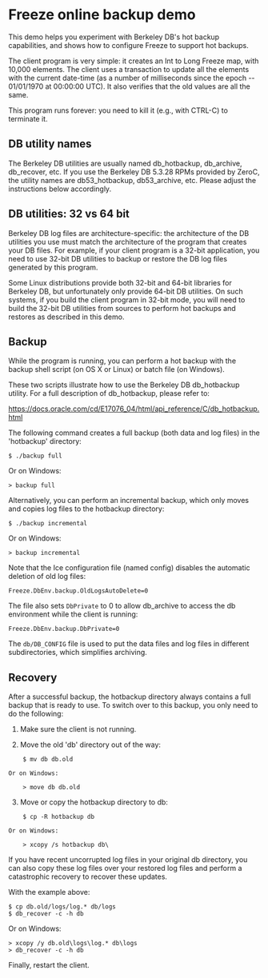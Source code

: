 Freeze online backup demo
=========================

This demo helps you experiment with Berkeley DB's hot backup
capabilities, and shows how to configure Freeze to support hot
backups.

The client program is very simple: it creates an Int to Long Freeze
map, with 10,000 elements. The client uses a transaction to update all
the elements with the current date-time (as a number of milliseconds
since the epoch -- 01/01/1970 at 00:00:00 UTC). It also verifies that
the old values are all the same.

This program runs forever: you need to kill it (e.g., with CTRL-C) to
terminate it.


DB utility names
----------------

The Berkeley DB utilities are usually named db_hotbackup, db_archive,
db_recover, etc. If you use the Berkeley DB 5.3.28 RPMs provided 
by ZeroC, the utility names are db53_hotbackup, db53_archive, etc. 
Please adjust the instructions below accordingly.

DB utilities: 32 vs 64 bit
--------------------------

Berkeley DB log files are architecture-specific: the architecture of 
the DB utilities you use must match the architecture of the program
that creates your DB files. For example, if your client program is a 
32-bit application, you need to use 32-bit DB utilities to backup or 
restore the DB log files generated by this program.

Some Linux distributions provide both 32-bit and 64-bit libraries for
Berkeley DB, but unfortunately only provide 64-bit DB utilities. On 
such systems, if you build the client program in 32-bit mode, you will
need to build the 32-bit DB utilities from sources to perform hot 
backups and restores as described in this demo.

Backup
------

While the program is running, you can perform a hot backup with the
backup shell script (on OS X or Linux) or batch file (on Windows).

These two scripts illustrate how to use the Berkeley DB db_hotbackup
utility. For a full description of db_hotbackup, please refer to:

  https://docs.oracle.com/cd/E17076_04/html/api_reference/C/db_hotbackup.html

The following command creates a full backup (both data and log files)
in the 'hotbackup' directory:

    $ ./backup full

Or on Windows:

    > backup full

Alternatively, you can perform an incremental backup, which only moves
and copies log files to the hotbackup directory:

    $ ./backup incremental

Or on Windows:

    > backup incremental

Note that the Ice configuration file (named config) disables the
automatic deletion of old log files:

    Freeze.DbEnv.backup.OldLogsAutoDelete=0

The file also sets `DbPrivate` to 0 to allow db_archive to access the db
environment while the client is running:

    Freeze.DbEnv.backup.DbPrivate=0

The `db/DB_CONFIG` file is used to put the data files and log files in
different subdirectories, which simplifies archiving.


Recovery
--------

After a successful backup, the hotbackup directory always contains
a full backup that is ready to use. To switch over to this backup, you
only need to do the following:

 1. Make sure the client is not running.

 2. Move the old 'db' directory out of the way:
```
    $ mv db db.old
```
    Or on Windows:
```
    > move db db.old
```
 3. Move or copy the hotbackup directory to db:
```
    $ cp -R hotbackup db
```
    Or on Windows:
```
    > xcopy /s hotbackup db\
```
If you have recent uncorrupted log files in your original db
directory, you can also copy these log files over your restored log
files and perform a catastrophic recovery to recover these updates.

With the example above:

    $ cp db.old/logs/log.* db/logs
    $ db_recover -c -h db

Or on Windows:

    > xcopy /y db.old\logs\log.* db\logs
    > db_recover -c -h db

Finally, restart the client.
